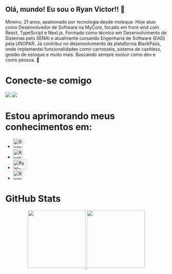 ## Olá, mundo! Eu sou o Ryan Victor!! 👋
Mineiro, 21 anos, apaixonado por tecnologia desde moleque.
Hoje atuo como Desenvolvedor de Software na MyCore, focado em front-end com React, TypeScript e Next.js.
Formado como técnico em Desenvolvimento de Sistemas pelo SENAI e atualmente cursando Engenharia de Software (EAD) pela UNOPAR.
Já contribuí no desenvolvimento da plataforma BlackPass, onde implementei funcionalidades como carrosséis, sistema de cashless, gestão de estoque e muito mais.
Buscando sempre evoluir como dev e como pessoa. 🚀
# Conecte-se comigo
<a href = "mailto:ryaanvreis@gmail.com"><img src="https://img.shields.io/badge/-Gmail-%23333?style=for-the-badge&logo=gmail&logoColor=white" target="_blank"></a>
<a href="https://www.linkedin.com/in/ryan-marinho/" target="_blank"><img src="https://img.shields.io/badge/-LinkedIn-%230077B5?style=for-the-badge&logo=linkedin&logoColor=white" target="_blank"></a> 
# Estou aprimorando meus conhecimentos em:
- <img alt="Ryan-NEXT.JS" height= "30" widht= "40" src= "https://cdn.jsdelivr.net/gh/devicons/devicon@latest/icons/nextjs/nextjs-original.svg" />
- <img alt="Ryan-REACT" height= "30" widht= "40" src= "https://cdn.jsdelivr.net/gh/devicons/devicon@latest/icons/react/react-original-wordmark.svg" />
- <img alt="Ryan-JavaScript" height= "30" width= "40" src= "https://cdn.jsdelivr.net/gh/devicons/devicon@latest/icons/javascript/javascript-original.svg" />
- <img alt="Ryan-TypeScript" height= "30" widht="40" src= "https://cdn.jsdelivr.net/gh/devicons/devicon@latest/icons/typescript/typescript-original.svg" />

# GitHub Stats
<div align="center">
  <a href="https://github.com/ryanvreis">
  <img height= "180em"src= "https://github-readme-stats.vercel.app/api?username=ryanvreis&theme=black&show_icons=true"/>
  <img height= "180em"src= "https://github-readme-stats.vercel.app/api/top-langs/?username=ryanvreis&layout=compact&langs_count=7&theme=black"/>
</div>

